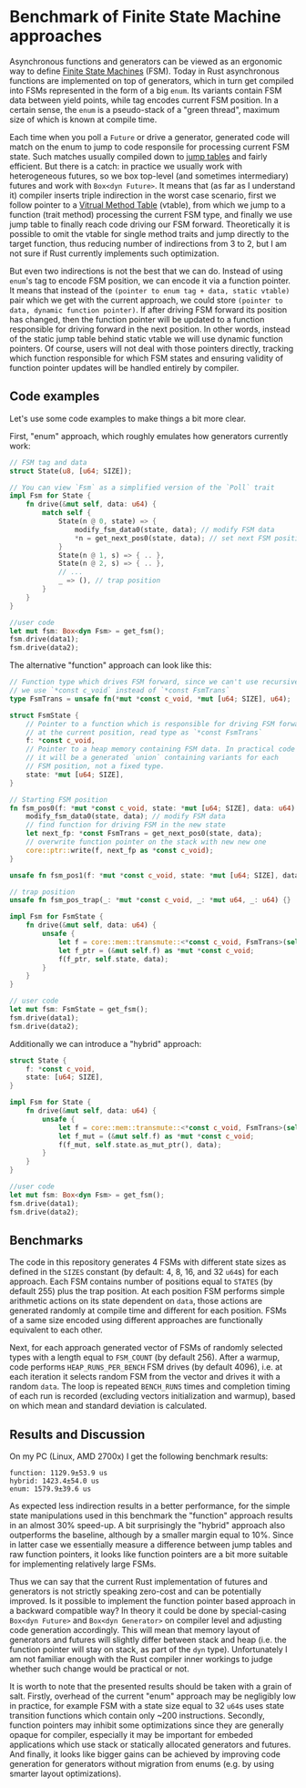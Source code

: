 # Benchmark of Finite State Machine approaches

Asynchronous functions and generators can be viewed as an ergonomic way to define [Finite State Machines](https://en.wikipedia.org/wiki/Finite-state_machine) (FSM). Today in Rust asynchronous functions are implemented on top of generators, which in turn get compiled into FSMs represented in the form of a big `enum`. Its variants contain FSM data between yield points, while tag encodes current FSM position. In a certain sense, the `enum`  is a pseudo-stack of a "green thread", maximum size of which is known at compile time.

Each time when you poll a `Future` or drive a generator, generated code will match on the enum to jump to code responsile for processing current FSM state. Such matches usually compiled down to [jump tables](https://en.wikipedia.org/wiki/Branch_table) and fairly efficient. But there is a catch: in practice we usually work with heterogeneous futures, so we box top-level (and sometimes intermediary) futures and work with `Box<dyn Future>`. It means that (as far as I understand it) compiler inserts triple indirection in the worst case scenario, first we follow pointer to a [Vitrual Method Table](https://en.wikipedia.org/wiki/Virtual_method_table) (vtable), from which we jump to a function (trait method) processing the current FSM type, and finally we use jump table to finally reach code driving our FSM forward. Theoretically it is possible to omit the vtable for single method traits and jump directly to the target function, thus reducing number of indirections from 3 to 2, but I am not sure if Rust currently implements such optimization.

But even two indirections is not the best that we can do. Instead of using `enum`'s tag to encode FSM position, we can encode it via a function pointer. It means that instead of the `(pointer to enum tag + data, static vtable)` pair which we get with the current approach, we could store `(pointer to data, dynamic function pointer)`. If after driving FSM forward its position has changed, then the function pointer will be updated to a function responsible for driving forward in the next position. In other words, instead of the static jump table behind static vtable we will use dynamic function pointers. Of course, users will not deal with those pointers directly, tracking which function responsible for which FSM states and ensuring validity of function pointer updates will be handled entirely by compiler.

## Code examples

Let's use some code examples to make things a bit more clear.

First, "enum" approach, which roughly emulates how generators currently work:

```rust
// FSM tag and data
struct State(u8, [u64; SIZE]);

// You can view `Fsm` as a simplified version of the `Poll` trait
impl Fsm for State {
    fn drive(&mut self, data: u64) {
        match self {
            State(n @ 0, state) => {
                modify_fsm_data0(state, data); // modify FSM data
                *n = get_next_pos0(state, data); // set next FSM position
            }
            State(n @ 1, s) => { .. },
            State(n @ 2, s) => { .. },
            // ...
            _ => (), // trap position
        }
    }
}

//user code
let mut fsm: Box<dyn Fsm> = get_fsm();
fsm.drive(data1);
fsm.drive(data2);
```

The alternative "function" approach can look like this:

```rust
// Function type which drives FSM forward, since we can't use recursive definitions,
// we use `*const c_void` instead of `*const FsmTrans`
type FsmTrans = unsafe fn(*mut *const c_void, *mut [u64; SIZE], u64);

struct FsmState {
    // Pointer to a function which is responsible for driving FSM forward
    // at the current position, read type as `*const FsmTrans`
    f: *const c_void,
    // Pointer to a heap memory containing FSM data. In practical code
    // it will be a generated `union` containing variants for each
    // FSM position, not a fixed type.
    state: *mut [u64; SIZE],
}

// Starting FSM position
fn fsm_pos0(f: *mut *const c_void, state: *mut [u64; SIZE], data: u64) {
    modify_fsm_data0(state, data); // modify FSM data
    // find function for driving FSM in the new state
    let next_fp: *const FsmTrans = get_next_pos0(state, data);
    // overwrite function pointer on the stack with new new one
    core::ptr::write(f, next_fp as *const c_void);
}

unsafe fn fsm_pos1(f: *mut *const c_void, state: *mut [u64; SIZE], data: u64) { .. }

// trap position
unsafe fn fsm_pos_trap(_: *mut *const c_void, _: *mut u64, _: u64) {}

impl Fsm for FsmState {
    fn drive(&mut self, data: u64) {
        unsafe {
            let f = core::mem::transmute::<*const c_void, FsmTrans>(self.f);
            let f_ptr = (&mut self.f) as *mut *const c_void;
            f(f_ptr, self.state, data);
        }
    }
}

// user code
let mut fsm: FsmState = get_fsm();
fsm.drive(data1);
fsm.drive(data2);
```

Additionally we can introduce a "hybrid" approach:
```rust
struct State {
    f: *const c_void,
    state: [u64; SIZE],
}

impl Fsm for State {
    fn drive(&mut self, data: u64) {
        unsafe {
            let f = core::mem::transmute::<*const c_void, FsmTrans>(self.f);
            let f_mut = (&mut self.f) as *mut *const c_void;
            f(f_mut, self.state.as_mut_ptr(), data);
        }
    }
}

//user code
let mut fsm: Box<dyn Fsm> = get_fsm();
fsm.drive(data1);
fsm.drive(data2);
```

## Benchmarks
The code in this repository generates 4 FSMs with different state sizes as defined in the `SIZES` constant (by default: 4, 8, 16, and 32 `u64`s) for each approach. Each FSM contains number of positions equal to `STATES` (by default 255) plus the trap position. At each position FSM performs simple arithmetic actions on its state dependent on `data`, those actions are generated randomly at compile time and different for each position. FSMs of a same size encoded using different approaches are functionally equivalent to each other.

Next, for each approach generated vector of FSMs of randomly selected types with a length equal to `FSM_COUNT` (by default 256). After a warmup, code performs `HEAP_RUNS_PER_BENCH` FSM drives (by default 4096), i.e. at each iteration it selects random FSM from the vector and drives it with a random `data`. The loop is repeated `BENCH_RUNS` times and completion timing of each run is recorded (excluding vectors initialization and warmup), based on which mean and standard deviation is calculated.

## Results and Discussion

On my PC (Linux, AMD 2700x) I get the following benchmark results:
```
function: 1129.9±53.9 us
hybrid: 1423.4±54.0 us
enum: 1579.9±39.6 us
```

As expected less indirection results in a better performance, for the simple state manipulations used in this benchmark the "function" approach results in an almost 30% speed-up. A bit surprisingly the "hybrid" approach also outperforms the baseline, although by a smaller margin equal to 10%. Since in latter case we essentially measure a difference between jump tables and raw function pointers, it looks like function pointers are a bit more suitable for implementing relatively large FSMs.

Thus we can say that the current Rust implementation of futures and generators is not strictly speaking zero-cost and can be potentially improved. Is it possible to implement the function pointer based approach in a backward compatible way? In theory it could be done by special-casing `Box<dyn Future>` and `Box<dyn Generator>` on compiler level and adjusting code generation accordingly. This will mean that memory layout  of generators and futures will slightly differ between stack and heap (i.e. the function pointer will stay on stack, as part of the `dyn` type). Unfortunately I am not familiar enough with the Rust compiler inner workings to judge whether such change would be practical or not.

It is worth to note that the presented results should be taken with a grain of salt. Firstly, overhead of the current "enum" approach may be negligibly low in practice, for example FSM with a state size equal to 32 `u64`s uses state transition functions which contain only ~200 instructions. Secondly, function pointers may inhibit some optimizations since they are generally opaque for compiler, especially it may be important for embeded applications which use stack or statically allocated generators and futures. And finally, it looks like bigger gains can be achieved by improving code generation for generators without migration from enums (e.g. by using smarter layout optimizations).
